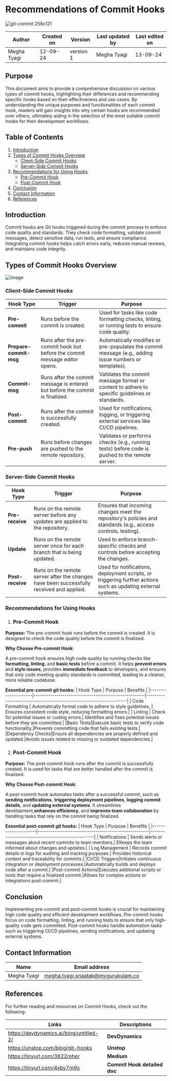 # Recommendations of Commit Hooks 
![git-commit 256x121](https://github.com/user-attachments/assets/b492d131-d46d-471d-8ab2-32de5dea75f1)

  | Author        | Created on | Version | Last updated by | Last edited on |
  |-------------|---------|-------------|-------------|---------|
  | Megha Tyagi | 12-09-24 | version 1 | Megha Tyagi | 13-09-24 |

## Purpose 
This document aims to provide a comprehensive discussion on various types of commit hooks, highlighting their differences and recommending specific hooks based on their effectiveness and use cases. By understanding the unique purposes and functionalities of each commit hook, readers will gain insights into why certain hooks are recommended over others, ultimately aiding in the selection of the most suitable commit hooks for their development workflows.

## Table of Contents

1. [Introduction](#introduction)
2. [Types of Commit Hooks Overview](#types-of-commit-hooks-overview)
   - [Client-Side Commit Hooks](#client-side-commit-hooks)
   - [Server-Side Commit Hooks](#server-side-commit-hooks)
3. [Recommendations for Using Hooks](#recommendations-for-using-hooks)
   - [Pre-Commit Hook](#pre-commit-hook)
   - [Post-Commit Hook](#post-commit-hooks)
4. [Conclusion](#conclusion)
5. [Contact Information](#contact-information)
6. [References](#references)
   
## Introduction
Commit hooks are Git hooks triggered during the commit process to enforce code quality and standards. They check code formatting, validate commit messages, detect sensitive data, run tests, and ensure compliance. Integrating commit hooks helps catch errors early, reduces manual reviews, and maintains code integrity.

## Types of Commit Hooks Overview
![image](https://github.com/user-attachments/assets/20d4f97c-a4bb-4757-bbb9-489032063cfe)

### Client-Side Commit Hooks

| Hook Type           | Trigger                                              | Purpose                                                            |
|---------------------|------------------------------------------------------|--------------------------------------------------------------------|
| **Pre-commit**      | Runs before the commit is created.                  | Used for tasks like code formatting checks, linting, or running tests to ensure code quality. |
| **Prepare-commit-msg** | Runs after the pre-commit hook but before the commit message editor opens. | Automatically modifies or pre-populates the commit message (e.g., adding issue numbers or templates). |
| **Commit-msg**      | Runs after the commit message is entered but before the commit is finalized. | Validates the commit message format or content to adhere to specific guidelines or standards. |
| **Post-commit**     | Runs after the commit is successfully created.      | Used for notifications, logging, or triggering external services like CI/CD pipelines. |
| **Pre-push**        | Runs before changes are pushed to the remote repository. | Validates or performs checks (e.g., running tests) before code is pushed to the remote server. |

### Server-Side Commit Hooks

| Hook Type           | Trigger                                              | Purpose                                                            |
|---------------------|------------------------------------------------------|--------------------------------------------------------------------|
| **Pre-receive**     | Runs on the remote server before any updates are applied to the repository. | Ensures that incoming changes meet the repository's policies and standards (e.g., access controls, testing). |
| **Update**          | Runs on the remote server once for each branch that is being updated. | Used to enforce branch-specific checks and controls before accepting the changes. |
| **Post-receive**    | Runs on the remote server after the changes have been successfully received and applied. | Used for notifications, deployment scripts, or triggering further actions such as updating external systems. |

### Recommendations for Using Hooks

1. ### Pre-Commit Hook

**Purpose:** The pre-commit hook runs before the commit is created. It is designed to check the code quality before the commit is finalized.

**Why Choose Pre-commit Hook:**

A pre-commit hook ensures high code quality by running checks like **formatting, linting**, and **basic tests** before a commit. It helps **prevent errors** and **style issues**, provides **immediate feedback** to developers, and ensures that only code meeting quality standards is committed, leading to a cleaner, more reliable codebase.

**Essential pre-commit git hooks:**
| Hook Type           | Purpose                                             | Benefits                                                            |
|---------------------|------------------------------------------------------|--------------------------------------------------------------------|
| Code Formatting     | Automatically format code to adhere to style guidelines. | Ensures consistent code style, reducing formatting errors.|
| Linting         | Check for potential issues or coding errors.| Identifies and fixes potential issues before they are committed.|
|Basic Tests|Execute basic tests to verify code functionality.|Prevents committing code that fails existing tests.|
|Dependency Checks|Ensure all dependencies are properly defined and updated.|Avoids issues related to missing or outdated dependencies.|


2. ### Post-Commit Hook

**Purpose:** The post-commit hook runs after the commit is successfully created. It is used for tasks that are better handled after the commit is finalized.

**Why Choose Post-commit Hook:**

A post-commit hook automates tasks after a successful commit, such as **sending notifications**, **triggering deployment pipelines**, **logging commit details**, and **updating external systems**. It streamlines development,**enhances efficiency**, and **improves team collaboration** by handling tasks that rely on the commit being finalized.

**Essential post-commit git hooks:**
| Hook Type           | Purpose                                             | Benefits                                                            |
|---------------------|------------------------------------------------------|--------------------------------------------------|
| Notifications     | Sends alerts or messages about recent commits to team members.| EKeeps the team informed about changes and updates.|
| Log Management        | Records commit details in logs for auditing and tracking purposes.| Provides historical context and traceability for commits.|
|CI/CD Triggers|Initiates continuous integration or deployment processes.|Automatically builds and deploys code after a commit.|
|Post-commit Actions|Executes additional scripts or tools that require a finalized commit.|Allows for complex actions or integrations post-commit.|

## Conclusion
Implementing pre-commit and post-commit hooks is crucial for maintaining high code quality and efficient development workflows. Pre-commit hooks focus on code formatting, linting, and running tests to ensure that only high-quality code gets committed. Post-commit hooks handle automation tasks such as triggering CI/CD pipelines, sending notifications, and updating external systems.

## Contact Information

| Name | Email address|
|------|---------------------|
| Megha Tyagi | megha.tyagi.snaatak@mygurukulam.co |

## References
For further reading and resources on Commit Hooks, check out the following:

| Links | Descriptions|
|------|---------------------|
|https://devdynamics.ai/blog/untitled-2/| **DevDynamics** |
|https://unstop.com/blog/git-hooks | **Unstop** |
|https://tinyurl.com/3822mhpr|**Medium**|
|https://tinyurl.com/4xby7m9s|**Commit Hook detailed doc**|


